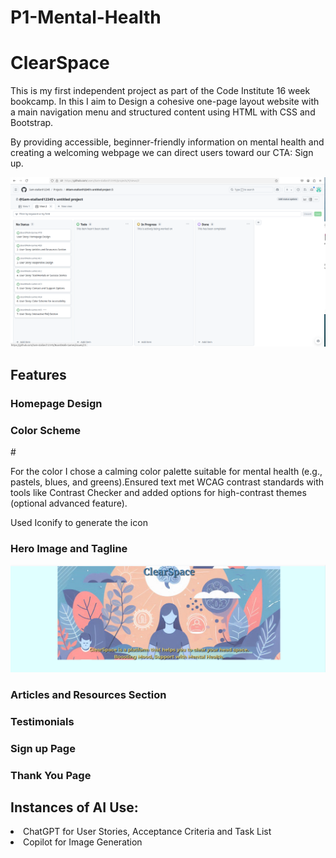 # P1-Mental-Health

<h1>ClearSpace</h1>

This is my first independent project as part of the Code Institute 16 week bookcamp. In this I aim to Design a cohesive one-page layout website with a main navigation menu and structured content using HTML with CSS and Bootstrap.

By providing accessible, beginner-friendly information on mental health and creating a welcoming webpage we can direct users toward our CTA: Sign up.

![alt text](image.png)

<h2> Features </h2>

<h3> Homepage Design <h3>
 
<h3> Color Scheme </h3>#

 For the color I chose a calming color palette suitable for mental health (e.g., pastels, blues, and greens).Ensured text met WCAG contrast standards with tools like Contrast Checker and added options for high-contrast themes (optional advanced feature).

Used Iconify to generate the icon


<h3> Hero Image and Tagline </h3>

<img src="assets/images/Screenshot from 2024-11-11 10-01-26.png">

<h3> Articles and Resources Section<h3>

<h3> Testimonials <h3>

<h3> Sign up Page <h3>

<h3> Thank You Page <h3>

<h2>Instances of AI Use:</h2>
<li>ChatGPT for User Stories, Acceptance Criteria and Task List</li>

<li>Copilot for Image Generation</li>